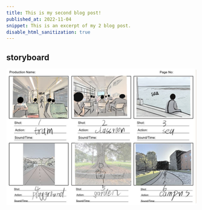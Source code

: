 ```yaml
---
title: This is my second blog post!
published_at: 2022-11-04
snippet: This is an excerpt of my 2 blog post.
disable_html_sanitization: true
---
```

## storyboard
![storyboard](../static/storyboard/WechatIMG10.jpg)